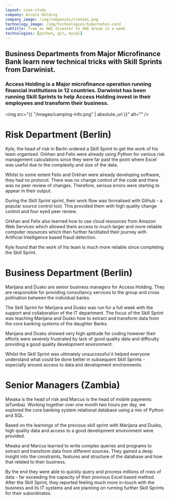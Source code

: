 ```yaml
---
layout: case-study
company: Access Holding
company_image: /img/companies/credimi.png
technology_image: /img/technologies/kubernetes-card
subtitle: from an AWS disaster to GKE dream in a week
technologies: [python, git, mysql]
---
```


## Business Departments from Major Microfinance Bank learn new technical tricks with Skill Sprints from Darwinist.

### Access Holding is a Major microfinance operation running financial institutions in 12 countries. Darwinist has been running Skill Sprints to help Access Holding invest in their employees and transform their business.

<span class="image right"><img src="{{ "/images/camping-info.png" | absolute_url }}" alt="" /></span>

# Risk Department (Berlin)

Kyle, the head of risk in Berlin ordered a Skill Sprint to get the work of his team organised. Orkhan and Felix were already using Python for various risk management calculations since they were far past the point where Excel was useful due to the complexity and size of the data.

Whilst to some extent Felix and Orkhan were already developing software, they had no protocol. There was no change control of the code and there was no peer review of changes. Therefore, serious errors were starting to appear in their output. 

During the Skill Sprint sprint, their work flow was formalised with Github - a popular source control tool. This provided them with high quality change control and four eyed peer review.

Orkhan and Felix also learned how to use cloud resources from Amazon Web Services which allowed them access to much larger and more reliable computer resources which then further facilitated their journey with Artificial Intelligence based fraud detection. 

Kyle found that the work of his team is much more reliable since completing the Skill Sprint.

# Business Department (Berlin)

Marijana and Dusko are senior business managers for Access Holding. They are responsible for providing consultancy services to the group and cross pollination between the individual banks.

The Skill Sprint for Marijana and Dusko was run for a full week with the support and collaboration of the IT department. The focus of the Skill Sprint was teaching Marijana and Dusko how to extract and transform data from the core banking systems of the daughter Banks.

Marijana and Dusko showed very high aptitude for coding however their efforts were severely frustrated by lack of good quality data and difficulty providing a good quality development environment. 

Whilst the Skill Sprint was ultimately unsuccessful it helped everyone understand what could be done better in subsequent Skill Sprints - especially around access to data and development environments.

# Senior Managers (Zambia)

Mwaka is the head of risk and Marcus is the head of mobile payments (eTumba). Working together over one month two hours per day, we explored the core banking system relational database using a mix of Python and SQL. 

Based on the learnings of the previous skill sprint with Marijana and Dusko, high quality data and access to a good development environment were provided. 

Mwaka and Marcus learned to write complex queries and programs to extract and transform data from different sources. They gained a deep insight into the constraints, features and structure of the database and how that related to their business.

By the end they were able to quickly query and process millions of rows of data - far exceeding the capacity of their previous Excel based method. After the Skill Sprint, they reported feeling much more in-touch with the business and its IT systems and are planning on running further Skill Sprints for their subordinates. 
